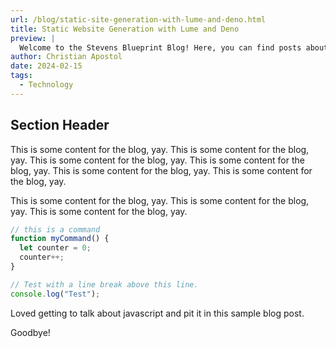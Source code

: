 ```yaml
---
url: /blog/static-site-generation-with-lume-and-deno.html
title: Static Website Generation with Lume and Deno
preview: |
  Welcome to the Stevens Blueprint Blog! Here, you can find posts about our projects, events, and more. We hope you enjoy reading our blog! This is the content needed to fill three lines Make sure that you're featured post occupies this much space.
author: Christian Apostol
date: 2024-02-15
tags:
  - Technology
---
```


## Section Header

This is some content for the blog, yay. This is some content for the blog, yay. This is some content for the blog, yay. This is some content for the blog, yay. This is some content for the blog, yay. This is some content for the blog, yay.

This is some content for the blog, yay. This is some content for the blog, yay. This is some content for the blog, yay.

```js
// this is a command
function myCommand() {
  let counter = 0;
  counter++;
}

// Test with a line break above this line.
console.log("Test");
```

Loved getting to talk about javascript and pit it in this sample blog post.

Goodbye!
